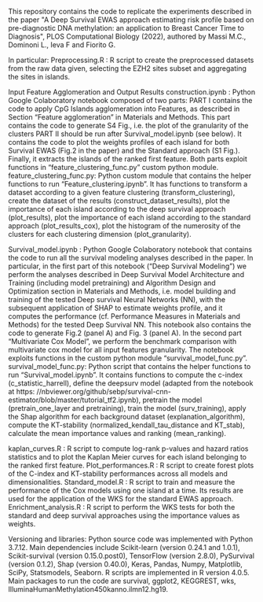 This repository contains the code to replicate the experiments described in the paper "A Deep Survival EWAS approach estimating risk profile based on pre-diagnostic DNA methylation: an application to Breast Cancer Time to Diagnosis", PLOS Computational Biology (2022), authored by Massi M.C., Dominoni L., Ieva F and Fiorito G.

In particular:
Preprocessing.R : R script to create the preprocessed datasets from the raw data given, selecting the EZH2 sites subset and aggregating the sites in islands. 


Input Feature Agglomeration and Output Results construction.ipynb : Python Google Colaboratory notebook composed of two parts: 
PART I contains the code to apply CpG Islands agglomeration into Features, as described in Section “Feature agglomeration” in Materials and Methods. This part contains the code to generate S4 Fig., i.e. the plot of the granularity of the clusters
PART II should be run after Survival_model.ipynb (see below). It contains the code to  plot the weights profiles of each island for both Survival EWAS (Fig.2 in the paper) and the Standard approach (S1 Fig.). Finally, it  extracts the islands of the ranked first feature. 
Both parts exploit functions in “feature_clustering_func.py” custom python module.
feature_clustering_func.py: Python custom module that contains the helper functions to run “Feature_clustering.ipynb”. It has functions to transform a dataset according to a given feature clustering (transform_clustering), create the dataset of the results (construct_dataset_results), plot the importance of each island according to the deep survival approach (plot_results), plot the importance of each island according to the standard approach (plot_results_cox), plot the histogram of the numerosity of the clusters for each clustering dimension (plot_granularity).


Survival_model.ipynb : Python Google Colaboratory notebook that contains the code to run all the survival modeling analyses described in the paper. 
In particular, in the first part of this notebook (“Deep Survival Modeling”) we perform the analyses described in Deep Survival Model Architecture and Training (including model pretraining) and Algorithm Design and Optimization section in Materials and Methods, i.e. model building and training of the tested Deep survival Neural Networks (NN), with the subsequent application of SHAP to estimate weights profile, and it computes the performance (cf. Performance Measures in Materials and Methods) for the tested Deep Survival NN. This notebook also contains the code to generate Fig.2 (panel A) and Fig. 3 (panel A).
In the second part “Multivariate Cox Model”, we perform the benchmark comparison with multivariate cox model for all input features granularity. 
The notebook exploits functions in the custom python module “survival_model_func.py”.
survival_model_func.py: Python script that contains the helper functions to run “Survival_model.ipynb”.
It contains functions to compute the c-index (c_statistic_harrell), define the deepsurv model (adapted from the notebook at https: //nbviewer.org/github/sebp/survival-cnn-estimator/blob/master/tutorial_tf2.ipynb), pretrain the model (pretrain_one_layer and pretraining), train the model (surv_training), apply the Shap algorithm for each background dataset (explanation_algorithm), compute the KT-stability (normalized_kendall_tau_distance and KT_stab), calculate the mean importance values and ranking (mean_ranking).


kaplan_curves.R : R script to compute log-rank p-values and hazard ratios statistics and to plot the Kaplan Meier curves for each island belonging to the ranked first feature.
Plot_performances.R : R script to create forest plots of the C-index and KT-stability performances across all models and dimensionalities.
 Standard_model.R : R script to train and measure the performance of the Cox models using one island at a time. Its results are used for the application of the WKS for the standard EWAS approach.
Enrichment_analysis.R : R script to perform the WKS tests for both the standard and deep survival approaches using the importance values as weights.

Versioning and libraries: 
Python source code was implemented with Python 3.7.12. Main dependencies include Scikit-learn (version 0.24.1 and 1.0.1), Scikit-survival (version 0.15.0.post0), TensorFlow (version 2.8.0), PySurvival (version 0.1.2), Shap (version 0.40.0), Keras, Pandas, Numpy, Matplotlib, SciPy, Statsmodels, Seaborn. 
R scripts are implemented in R version 4.0.5. Main packages to run the code are survival, ggplot2, KEGGREST, wks, IlluminaHumanMethylation450kanno.ilmn12.hg19.
